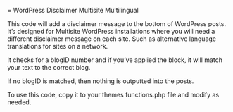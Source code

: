 = WordPress Disclaimer Multisite Multilingual

This code will add a disclaimer message to the bottom of WordPress posts.  It’s designed for Multisite WordPress installations where you will need a different disclaimer message on each site. Such as alternative language translations for sites on a network.

It checks for a blogID number and if you’ve applied the block, it will match your text to the correct blog.

If no blogID is matched, then nothing is outputted into the posts.

To use this code, copy it to your themes functions.php file and modify as needed.
